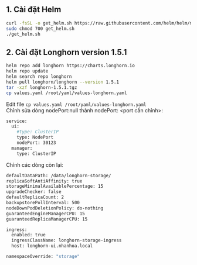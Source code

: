 ## 1. Cài đặt Helm
```sh
curl -fsSL -o get_helm.sh https://raw.githubusercontent.com/helm/helm/main/scripts/get-helm-3
sudo chmod 700 get_helm.sh
./get_helm.sh
```  
## 2. Cài đặt Longhorn version 1.5.1  
```sh
helm repo add longhorn https://charts.longhorn.io
helm repo update
helm search repo longhorn
helm pull longhorn/longhorn --version 1.5.1
tar -xzf longhorn-1.5.1.tgz
cp values.yaml /root/yaml/values-longhorn.yaml
```
Edit file `cp values.yaml /root/yaml/values-longhorn.yaml`  
Chỉnh sửa dòng nodePort:null thành nodePort: <port cần chỉnh>:  
```sh
service:
  ui:
    #type: ClusterIP
    type: NodePort
    nodePort: 30123
  manager:
    type: ClusterIP
```
Chỉnh các dòng còn lại:  
```sh
defaultDataPath: /data/longhorn-storage/
replicaSoftAntiAffinity: true
storageMinimalAvailablePercentage: 15
upgradeChecker: false
defaultReplicaCount: 2
backupstorePollInterval: 500
nodeDownPodDeletionPolicy: do-nothing
guaranteedEngineManagerCPU: 15
guaranteedReplicaManagerCPU: 15

ingress:  
  enabled: true
  ingressClassName: longhorn-storage-ingress
  host: longhorn-ui.nhanhoa.local

namespaceOverride: "storage"
```

